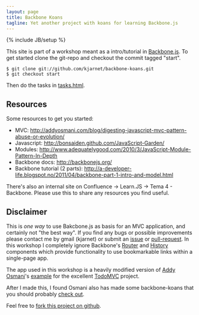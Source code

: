 ```yaml
---
layout: page
title: Backbone Koans
tagline: Yet another project with koans for learning Backbone.js
---
```

{% include JB/setup %}

This site is part of a workshop meant as a intro/tutorial in [Backbone.js](http://backbonejs.org/).
To get started clone the git-repo and checkout the commit tagged "start".

    $ git clone git://github.com/kjarnet/backbone-koans.git
    $ git checkout start

Then do the tasks in [tasks.html](/moviestack-frontend/tasks.html).

## Resources
Some resources to get you started:

* MVC: <http://addyosmani.com/blog/digesting-javascript-mvc-pattern-abuse-or-evolution/>
* Javascript: <http://bonsaiden.github.com/JavaScript-Garden/>
* Modules: <http://www.adequatelygood.com/2010/3/JavaScript-Module-Pattern-In-Depth>
* Backbone docs: <http://backbonejs.org/>
* Backbone tutorial (2 parts): <http://a-developer-life.blogspot.no/2011/04/backbone-part-1-intro-and-model.html>

There's also an internal site on Confluence -> Learn.JS -> Tema 4 - Backbone.
Please use this to share any resources you find useful.

## Disclaimer
This is *one way* to use Bakcbone.js as basis for an MVC application,
and certainly not "the best way".
If you find any bugs or possible improvements
please contact me by gmail (kjarnet) or submit 
an [issue](https://github.com/kjarnet/moviestack-frontend/issues) 
or [pull-request](https://help.github.com/articles/using-pull-requests).
In this workshop I completely ignore Backbone's 
[Router](http://backbonejs.org/#Router) and [History](http://backbonejs.org/#History) components
which provide functionality to use bookmarkable links within a single-page app.

The app used in this workshop is a heavily modified version of [Addy Osmani](https://github.com/addyosmani)'s 
[example](http://todomvc.com/architecture-examples/backbone/) 
for the excellent [TodoMVC](http://todomvc.com/) project.

After I made this, I found Osmani also has made some backbone-koans
that you should probably [check out](https://github.com/addyosmani/backbone-koans-qunit).

Feel free to [fork this project on github](https://github.com/kjarnet/backbone-koans).

